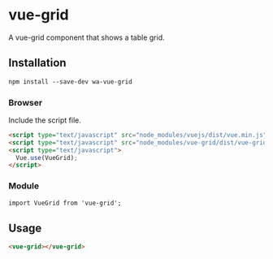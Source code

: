 # vue-grid

A vue-grid component that shows a table grid.

## Installation

```html
npm install --save-dev wa-vue-grid
```

### Browser

Include the script file.

```html
<script type="text/javascript" src="node_modules/vuejs/dist/vue.min.js"></script>
<script type="text/javascript" src="node_modules/vue-grid/dist/vue-grid.min.js"></script>
<script type="text/javascript">
  Vue.use(VueGrid);
</script> 
```

### Module

```html
import VueGrid from 'vue-grid';
```

## Usage

```html
<vue-grid></vue-grid>
```
